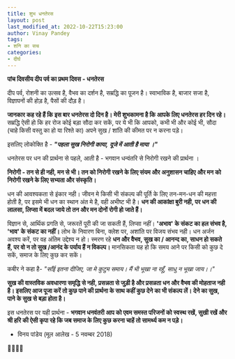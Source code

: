 ```yaml
---
title: शुभ धनतेरस
layout: post
last_modified_at: 2022-10-22T15:23:00
author: Vinay Pandey
tags:
- शनि का सच
categories:
- दीर्घ
---
```

**पांच दिवसीय दीप पर्व का प्रथम दिवस - धनतेरस**

दीप पर्व, रोशनी का उत्सव है, वैभव का दर्शन है, सम्रद्धि का पूजन है। स्वाभाविक है, बाजार सजा है, विज्ञापनों की होड़ है, पैसों की दौड़ है। 

**जानकार कह रहे हैं कि इस बार धनतेरस दो दिन है। मेरी शुभकामना है कि आपके लिए धनतेरस हर दिन रहे।** सम्रद्धि ऐसी हो कि हर रोज कोई बड़ा सौदा कर सकें, पर ये भी कि आपको, कभी भी और कोई भी, सौदा (चाहे किसी वस्तु का हो या रिश्ते का) अपने सुख / शांति की कीमत पर न करना पड़े।

इसलिए लोकोक्ति है  -
***"पहला सुख निरोगी काया,***
***दूजे में आती है माया ।"***

धनतेरस पर धन की प्रार्थना से पहले, आती है - भगवान धन्वंतरि से निरोगी रखने की प्रार्थना ।

**निरोगी - तन से ही नही, मन से भी। तन को निरोगी रखने के लिए संयम और अनुशासन चाहिए और मन को निरोगी रखने के लिए सभ्यता और संस्कृति।**

धन की आवश्यकता से इंकार नही। जीवन मे किसी भी संकल्प की पूर्ति के लिए तन-मन-धन की महत्ता होती है, पर इसमे भी धन का स्थान अंत मे है, वही अभीष्ट भी है। **धन की आकांक्षा बुरी नही, पर धन की लालसा, लिप्सा में बदल जाये तो तन और मन दोनों रोगी हो जाते हैं।**      

विज्ञान से, आर्थिक प्रगति से, जरूरतें पूरी की जा सकती हैं, लिप्सा नहीं। **'अभाव' के संकट का हल संभव है,  'भाव' के संकट का नहीं।** लोभ के निवारण बिना, क्लेश पर, अशांति पर विजय संभव नही। धन अर्जन अवश्य करें, पर वह अंतिम उद्देश्य न हो। स्मरण रहे **धन और वैभव, सुख का / आनन्द का, साधन हो सकते हैं, पर वो न तो सुख /आनंद के पर्याय हैं न विकल्प।** मानसिकता यह हो कि समय आने पर किसी को कुछ दे सकें, समाज के लिए कुछ कर सकें।

कबीर ने कहा है-
*"साँई इतना दीजिए, जा मे कुटुम समाय।*
*मैं भी भूखा ना रहूँ, साधु न भूखा जाय।।"*

 **सुख की वास्तविक अवधारणा समृद्धि से नही, प्रसन्नता से जुड़ी है और प्रसन्नता धन और वैभव की मोहताज नही है। इसलिए आज पूजा करें तो कुछ पाने की प्रार्थना के साथ कहीं कुछ देने का भी संकल्प लें। देने का सुख, पाने के सुख से बड़ा होता है।**

इस धनतेरस पर यही प्रार्थना -
**भगवान धनवंतरी आप को एवम समस्त परिजनों को स्वस्थ रखें, सुखी रखें और श्री हरि की ऐसी कृपा रहे कि जब समाज के लिए कुछ करना चाहें तो सामर्थ्य कम न पड़े।**

- विनय पांडेय
(मूल आलेख - 5 नवम्बर 2018)

🙏🌷🌷🙏


